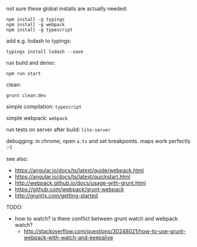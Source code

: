 not sure these global installs are actually needed:

    npm install -g typings
    npm install -g webpack
    npm install -g typescript

add e.g. lodash to typings:

    typings install lodash --save

run build and demo:

    npm run start

clean:

    grunt clean:dev

simple compilation: `typescript`

simple webpack: `webpack`

run tests on server after build: `lite-server`

debugging: in chrome, open `a.ts` and set breakpoints. maps work perfectly :-)

see also:

- https://angular.io/docs/ts/latest/guide/webpack.html
- https://angular.io/docs/ts/latest/quickstart.html
- http://webpack.github.io/docs/usage-with-grunt.html
- https://github.com/webpack/grunt-webpack
- http://gruntjs.com/getting-started

TODO:

- how to watch? is there conflict between grunt watch and webpack watch? 
  - http://stackoverflow.com/questions/30248021/how-to-use-grunt-webpack-with-watch-and-keepalive


